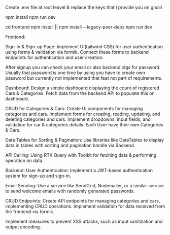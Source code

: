 Create .env file at root leavel & replace the keys that I provide you on gmail

<!-- Project Setup Backend-->
<!-- CMD -->

npm install
npm run dev

<!-- Project Setup FrontEnd-->
<!-- CMD -->

cd frontend
npm install || npm install --legacy-peer-deps
npm run dev

Frontend:

Sign-in & Sign-up Page:
Implement UI(tailwind CSS) for user authentication using forms & validation via formik.
Connect these forms to backend endpoints for authentication and user creation.

After signup you can check your email or also backend clgs for password.
Usually that password is one time by using you have to create own password but currently not implemented that feat not part of requirements.

Dashboard:
Design a simple dashboard displaying the count of registered Cars & Categories.
Fetch data from the backend API to populate this on dashboard.

CRUD for Categories & Cars:
Create UI components for managing categories and cars.
Implement forms for creating, reading, updating, and deleting categories and cars.
Implement dropdowns, input fields, and validation for car & categories details.
Each User have their own Categories & Cars.

Data Tables for Sorting & Pagination:
Use libraries like DataTables to display data in tables with sorting and pagination handle via Backend.

API Calling:
Using RTK Query with Toolkit for fetching data & performing operation on data.

Backend:
User Authentication:
Implement a JWT-based authentication system for sign-up and sign-in.

Email Sending:
Use a service like SendGrid, Nodemailer, or a similar service to send welcome emails with randomly generated passwords.

CRUD Endpoints:
Create API endpoints for managing categories and cars, implementing CRUD operations.
Implement validation for data received from the frontend via formik.

Implement measures to prevent XSS attacks, such as input sanitization and output encoding.

